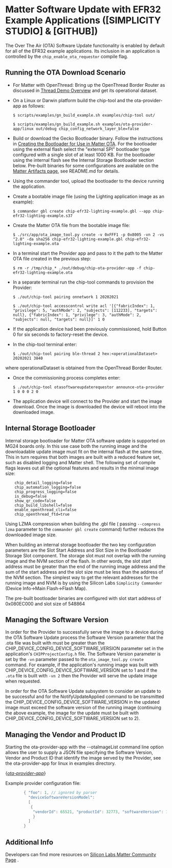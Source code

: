 # Matter Software Update with EFR32 Example Applications ([SIMPLICITY STUDIO] & [GITHUB])

The Over The Air (OTA) Software Update functionality is enabled by default for
all of the EFR32 example applications. Its inclusion in an application is
controlled by the `chip_enable_ota_requestor` compile flag.

## Running the OTA Download Scenario

-   For Matter with OpenThread: Bring up the OpenThread Border Router as
    discussed in [Thread Demo Overview](../thread/DEMO_OVERVIEW.md) and get its operational
    dataset.

-   On a Linux or Darwin platform build the chip-tool and the ota-provider-app
    as follows:

    ```shell
    $ scripts/examples/gn_build_example.sh examples/chip-tool out/
    ```

    ```shell
    $ scripts/examples/gn_build_example.sh examples/ota-provider-app/linux out/debug chip_config_network_layer_ble=false
    ```

-   Build or download the Gecko Bootloader binary. Follow the instructions in
    [Creating the Bootloader for Use in Matter OTA](OTA_BOOTLOADER.md). For the
    bootloader using the external flash select the "external SPI" bootloader
    type configured with a single slot of at least 1000 KB. For the bootloader
    using the internal flash see the Internal Storage Bootloader section below.
    Pre-built binaries for some configurations are available on the
    [Matter Artifacts page](../prerequisites/ARTIFACTS.md), see README.md for details.

-   Using the commander tool, upload the bootloader to the device running the
    application.

-   Create a bootable image file (using the Lighting application image as an
    example):

    ```shell
    $ commander gbl create chip-efr32-lighting-example.gbl --app chip-efr32-lighting-example.s37
    ```

-   Create the Matter OTA file from the bootable image file:

    ```shell
    $ ./src/app/ota_image_tool.py create -v 0xFFF1 -p 0x8005 -vn 2 -vs "2.0" -da sha256 chip-efr32-lighting-example.gbl chip-efr32-lighting-example.ota
    ```

-   In a terminal start the Provider app and pass to it the path to the Matter
    OTA file created in the previous step:

    ```shell
    $ rm -r /tmp/chip_* ./out/debug/chip-ota-provider-app -f chip-efr32-lighting-example.ota
    ```

-   In a separate terminal run the chip-tool commands to provision the Provider:

    ```shell
    $ ./out/chip-tool pairing onnetwork 1 20202021
    ```

    ```shell
    $ ./out/chip-tool accesscontrol write acl '[{"fabricIndex": 1, "privilege": 5, "authMode": 2, "subjects": [112233], "targets": null}, {"fabricIndex": 1, "privilege": 3, "authMode": 2, "subjects": null, "targets": null}]' 1 0
    ```

-   If the application device had been previously commissioned, hold Button 0
    for six seconds to factory-reset the device.

-   In the chip-tool terminal enter:
    ```shell
    $ ./out/chip-tool pairing ble-thread 2 hex:<operationalDataset> 20202021 3840
    ```

where operationalDataset is obtained from the OpenThread Border Router.

-   Once the commissioning process completes enter:

    ```shell
    $ ./out/chip-tool otasoftwareupdaterequestor announce-ota-provider 1 0 0 0 2 0
    ```

-   The application device will connect to the Provider and start the image
    download. Once the image is downloaded the device will reboot into the
    downloaded image.

## Internal Storage Bootloader

Internal storage bootloader for Matter OTA software update is supported on MG24
boards only. In this use case both the running image and the downloadable update
image must fit on the internal flash at the same time. This in turn requires
that both images are built with a reduced feature set, such as disabled logging
and Matter shell. The following set of compile flags leaves out all the optional
features and results in the minimal image size:

```shell
    chip_detail_logging=false
    chip_automation_logging=false
    chip_progress_logging=false
    is_debug=false
    show_qr_code=false
    chip_build_libshell=false
    enable_openthread_cli=false
    chip_openthread_ftd=true
```

Using LZMA compression when building the .gbl file ( passing `--compress lzma`
parameter to the `commander gbl create` command) further reduces the downloaded
image size.

When building an internal storage bootloader the two key configuration
parameters are the Slot Start Address and Slot Size in the Bootloader Storage
Slot component. The storage slot must not overlap with the running image and the
NVM section of the flash. In other words, the slot start address must be greater
than the end of the running image address and the sum of the start address and
the slot size must be less than the address of the NVM section. The simplest way
to get the relevant addresses for the running image and NVM is by using the
Silicon Labs `Simplicity Commander` (Device Info->Main Flash->Flash Map).

The pre-built bootloader binaries are configured with slot start address of
0x080EC000 and slot size of 548864

## Managing the Software Version

In order for the Provider to successfully serve the image to a device during the
OTA Software Update process the Software Version parameter that the .ota file
was built with must be greater than the
CHIP_DEVICE_CONFIG_DEVICE_SOFTWARE_VERSION parameter set in the application's
`CHIPProjectConfig.h` file. The Software Version parameter is set by the `-vn`
parameter passed to the `ota_image_tool.py create` command. For example, if the
application's running image was built with
CHIP_DEVICE_CONFIG_DEVICE_SOFTWARE_VERSION set to 1 and if the `.ota` file is
built with `-vn 2` then the Provider will serve the update image when requested.

In order for the OTA Software Update subsystem to consider an update to be
successful and for the NotifyUpdateApplied command to be transmitted the
CHIP_DEVICE_CONFIG_DEVICE_SOFTWARE_VERSION in the updated image must exceed the
software version of the running image (continuing the above example, the image
for the update must be built with CHIP_DEVICE_CONFIG_DEVICE_SOFTWARE_VERSION set
to 2).

## Managing the Vendor and Product ID

Starting the ota-provider-app with the --otaImageList command line option allows
the user to supply a JSON file specifying the Software Version, Vendor and
Product ID that identify the image served by the Provider, see the ota-provider-app for linux in examples directory.

{*[ota-provider-app](../../../examples/ota-provider-app/linux/README.md)*}

Example provider configuration file:

```cpp
        { "foo": 1, // ignored by parser
          "deviceSoftwareVersionModel":
          [
           { 
            "vendorId": 65521, "productId": 32773, "softwareVersion": 1, "softwareVersionString": "1.0.0", "cDVersionNumber": 18, "softwareVersionValid": true, "minApplicableSoftwareVersion": 0, "maxApplicableSoftwareVersion": 100, "otaURL": "chip-efr32-lighting-example.ota" 
            }
          ]
        }
```

## Additional Info

Developers can find more resources on
[Silicon Labs Matter Community Page](https://community.silabs.com/s/article/connected-home-over-ip-chip-faq?language=en_US)
.
